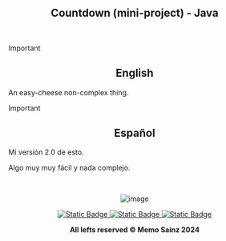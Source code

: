 <div align="center">

## Countdown (mini-project) - Java </div>
<br>

> [!IMPORTANT]
>
> <div align="center"> <h2>English</h2> </div>
> 
> An easy-cheese non-complex thing. 
>


> [!IMPORTANT]
>
> <div align="center">  <h2>Español</h2>  </div>
> 
> Mi versión 2.0 de esto.
>
> Algo muy muy fácil y nada complejo.
> 


<br>

<div align="center">
  
<!---  Screenshot  --->
![image](https://github.com/user-attachments/assets/96370513-f69a-4f9b-b63d-88ce6c1fb723)








</div>

<div align="center"> 
<a target="_blank" href="https://github.com/MemoSainz/Portfolio">
<img alt="Static Badge" src="https://img.shields.io/badge/Portfolio-blue?style=for-the-badge&logo=googlechrome&logoColor=%23f8f8ff&logoSize=auto&label=Memo%27s&labelColor=%23304674&color=%2382C2FF">
</a>
<a target="_blank" href="https://www.youtube.com/@tioalex-px">
<img alt="Static Badge" src="https://img.shields.io/badge/Tech%20Cult-blue?style=for-the-badge&logo=youtube&logoColor=%23f8f8ff&logoSize=30&label=Memo's&labelColor=%23ec8f16&color=%2300a86b">
</a>
<a target="_blank" href="https://github.com/MemoSainz/">
<img alt="Static Badge" src="https://img.shields.io/badge/GitHub-blue?style=for-the-badge&logo=github&logoColor=%23f8f8ff&logoSize=30&label=Memo's&labelColor=slateblue&color=gray">
</a>

<br>


<b> All lefts reserved 	&#169; Memo Sainz 2024 </b>
</div>
